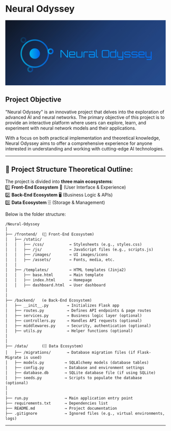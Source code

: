 # Neural Odyssey
![Project Image](/static/images/Neural_Odyssey_Logo.jpeg)
## Project Objective

"Neural Odyssey" is an innovative project that delves into the exploration of advanced AI and neural networks. The primary objective of this project is to provide an interactive platform where users can explore, learn, and experiment with neural network models and their applications.

With a focus on both practical implementation and theoretical knowledge, Neural Odyssey aims to offer a comprehensive experience for anyone interested in understanding and working with cutting-edge AI technologies.

---
## 📂 Project Structure Theoretical Outline:
The project is divided into **three main ecosystems**:  
1️⃣ **Front-End Ecosystem** 🎨 (User Interface & Experience)  
2️⃣ **Back-End Ecosystem** 🖥️ (Business Logic & APIs)  
3️⃣ **Data Ecosystem** 🗄️ (Storage & Management)  

Below is the folder structure:

```
/Neural-Odyssey
│
├── /frontend/  (🌟 Front-End Ecosystem)
│   ├── /static/
│   │   ├── /css/           → Stylesheets (e.g., styles.css)
│   │   ├── /js/            → JavaScript files (e.g., scripts.js)
│   │   ├── /images/        → UI images/icons
│   │   ├── /assets/        → Fonts, media, etc.
│   │
│   ├── /templates/         → HTML templates (Jinja2)
│   │   ├── base.html       → Main template
│   │   ├── index.html      → Homepage
│   │   ├── dashboard.html  → User dashboard
│
│
├── /backend/   (⚙️ Back-End Ecosystem)
│   ├── __init__.py        → Initializes Flask app
│   ├── routes.py          → Defines API endpoints & page routes
│   ├── services.py        → Business logic layer (optional)
│   ├── controllers.py     → Handles API requests (optional)
│   ├── middlewares.py     → Security, authentication (optional)
│   ├── utils.py           → Helper functions (optional)
│
│
├── /data/      (🗄️ Data Ecosystem)
│   ├── /migrations/       → Database migration files (if Flask-Migrate is used)
│   ├── models.py         → SQLAlchemy models (database tables)
│   ├── config.py         → Database and environment settings
│   ├── database.db       → SQLite database file (if using SQLite)
│   ├── seeds.py          → Scripts to populate the database (optional)
│
│
├── run.py                → Main application entry point
├── requirements.txt      → Dependencies list
├── README.md             → Project documentation
├── .gitignore            → Ignored files (e.g., virtual environments, logs)
```
---